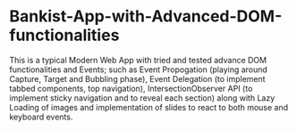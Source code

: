 # Bankist-App-with-Advanced-DOM-functionalities

This is a typical Modern Web App with tried and tested advance DOM functionalities and Events; such as Event Propogation (playing around Capture, Target and Bubbling phase), Event Delegation (to implement tabbed components, top navigation), IntersectionObserver API (to implement sticky navigation and to reveal each section) along with Lazy Loading of images and  implementation of slides to react to both mouse and keyboard events.
